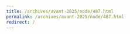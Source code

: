 ```yaml
---
title: /archives/avant-2025/node/487.html
permalink: /archives/avant-2025/node/487.html
redirect: /
---
```

